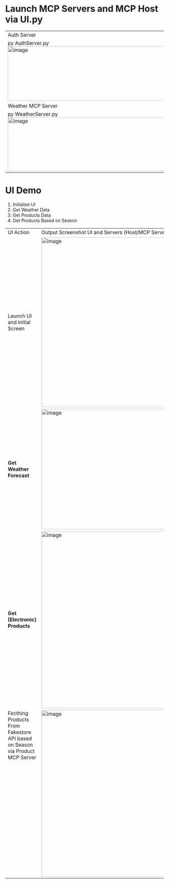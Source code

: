 
# Launch MCP Servers and MCP Host via UI.py
<table>
  <tr>
    <td>
      Auth Server
    </td>
    <td>
      Product Server
    </td>
  </tr>
  <tr>
    <td>
      py AuthServer.py<br>
    <img width="500" height="173" alt="image" src="https://github.com/user-attachments/assets/e57c3198-59c0-4553-967b-6cb805756a60" />
    </td>
    <td>
      py ProductServer.py<br>
    <img width="500" height="159" alt="image" src="https://github.com/user-attachments/assets/a49a75d5-1d43-4fc9-9b93-bd6fa724b6c2" />
    </td>
   </tr>
   <tr>
    <td>
      Weather MCP Server
    </td>
    <td>
      Launch Host Via UI.py
    </td>
  </tr>
  <tr>
    <td>
      py WeatherServer.py<br>
    <img width="500" height="171" alt="image" src="https://github.com/user-attachments/assets/bb4fbd51-ed6c-4753-a8d4-080fe17ae2f5" />
    </td>
    <td>
      py -m streamlit run UI.py<br>
    <img width="500" height="146" alt="image" src="https://github.com/user-attachments/assets/b988c834-2707-4b2c-8439-f7f3411d7579" />
    </td>
   </tr>
</table>

# UI Demo

<ol>
  <li>Initialise UI</li>
  <li>Get Weather Data</li>
  <li>Get Products Data</li>
  <li>Get Products Based on Season</li>
</ol>

<table>
  <tr>
    <td>UI Action</td>
    <td>Output Screenshot UI and Servers (Host/MCP Servers)</td>
  </tr>
  <tr>
    <td>
      <b></b>Launch UI and Initial Screen</b>
    </td>
    <td>
     <img width="596" height="538" alt="image" src="https://github.com/user-attachments/assets/6ba75a9d-f65c-4e4f-8d3f-a098798273b4" />
    </td>
  </tr>
  <tr>
    <td> <b>Get Weather Forecast</b> </td>
    <td><img width="1252" height="382" alt="image" src="https://github.com/user-attachments/assets/44fba0d3-cfd1-46ff-b397-0451be5776e3" />
 </td>
  </tr>
  <tr>
    <td><b>Get (Electronic) Products</b> </td>
    <td><img width="667" height="561" alt="image" src="https://github.com/user-attachments/assets/0ce6085d-7e93-41ab-bfe1-77fea4199d57" />
 </td>
  </tr>
  <tr>
    <td style="vertical-align:top">
      Fecthing Products From Fakestore API based on Season
      via Product MCP Server
    </td>
    <td>
      <img width="612" height="529" alt="image" src="https://github.com/user-attachments/assets/9acfb1a6-0934-4dce-8df8-426df0d64078" />
    </td>
  </tr>
</table>






